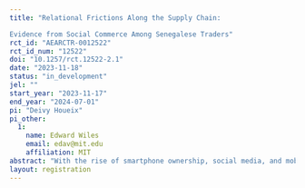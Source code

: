 ```yaml
---
title: "Relational Frictions Along the Supply Chain:
Evidence from Social Commerce Among Senegalese Traders"
rct_id: "AEARCTR-0012522"
rct_id_num: "12522"
doi: "10.1257/rct.12522-2.1"
date: "2023-11-18"
status: "in_development"
jel: ""
start_year: "2023-11-17"
end_year: "2024-07-01"
pi: "Deivy Houeix"
pi_other:
  1:
    name: Edward Wiles
    email: edav@mit.edu
    affiliation: MIT
abstract: "With the rise of smartphone ownership, social media, and mobile money, there has been a surge in 'social commerce’. This growing phenomenon is especially pertinent for small and medium enterprises (SMEs) seeking foreign market access, historically hindered by search and trust frictions. We study on how these recent digital advancements might reduce frictions in searching and contracting along international supply chains."
layout: registration
---
```


